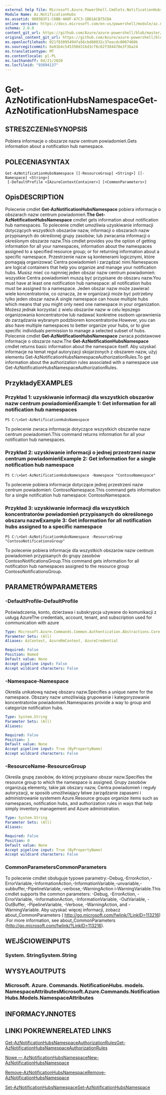 ```yaml
---
external help file: Microsoft.Azure.PowerShell.Cmdlets.NotificationHubs.dll-Help.xml
Module Name: Az.NotificationHubs
ms.assetid: 9805B3F1-C6BB-4A0F-A7C3-1DD1ACB75CDA
online version: https://docs.microsoft.com/en-us/powershell/module/az.notificationhubs/get-aznotificationhubsnamespace
schema: 2.0.0
content_git_url: https://github.com/Azure/azure-powershell/blob/master/src/NotificationHubs/NotificationHubs/help/Get-AzNotificationHubsNamespace.md
original_content_git_url: https://github.com/Azure/azure-powershell/blob/master/src/NotificationHubs/NotificationHubs/help/Get-AzNotificationHubsNamespace.md
ms.openlocfilehash: 021f83895494fa56cbd60032c37eecdc0007460b
ms.sourcegitcommit: 6a91b4c545350d316d3cf8c62f384478e3f3ba24
ms.translationtype: MT
ms.contentlocale: pl-PL
ms.lasthandoff: 04/21/2020
ms.locfileid: "93894137"
---
```

# <span data-ttu-id="fbcb7-101">Get-AzNotificationHubsNamespace</span><span class="sxs-lookup"><span data-stu-id="fbcb7-101">Get-AzNotificationHubsNamespace</span></span>

## <span data-ttu-id="fbcb7-102">STRESZCZENIe</span><span class="sxs-lookup"><span data-stu-id="fbcb7-102">SYNOPSIS</span></span>
<span data-ttu-id="fbcb7-103">Pobiera informacje o obszarze nazw centrum powiadomień.</span><span class="sxs-lookup"><span data-stu-id="fbcb7-103">Gets information about a notification hub namespace.</span></span>

## <span data-ttu-id="fbcb7-104">POLECENIA</span><span class="sxs-lookup"><span data-stu-id="fbcb7-104">SYNTAX</span></span>

```
Get-AzNotificationHubsNamespace [[-ResourceGroup] <String>] [[-Namespace] <String>]
 [-DefaultProfile <IAzureContextContainer>] [<CommonParameters>]
```

## <span data-ttu-id="fbcb7-105">Opis</span><span class="sxs-lookup"><span data-stu-id="fbcb7-105">DESCRIPTION</span></span>
<span data-ttu-id="fbcb7-106">Polecenie cmdlet **Get-AzNotificationHubsNamespace** pobiera informacje o obszarach nazw centrum powiadomień.</span><span class="sxs-lookup"><span data-stu-id="fbcb7-106">**The Get-AzNotificationHubsNamespace** cmdlet gets information about notification hub namespaces.</span></span>
<span data-ttu-id="fbcb7-107">To polecenie cmdlet umożliwia uzyskiwanie informacji dotyczących wszystkich obszarów nazw, informacji o obszarach nazw przypisanych do określonej grupy zasobów; lub zwracania informacji o określonym obszarze nazw.</span><span class="sxs-lookup"><span data-stu-id="fbcb7-107">This cmdlet provides you the option of getting information for all your namespaces, information about the namespaces assigned to a specified resource group; or for returning information about a specific namespace.</span></span>
<span data-ttu-id="fbcb7-108">Przestrzenie nazw są kontenerami logicznymi, które pomagają organizować Centra powiadomień i zarządzać nimi.</span><span class="sxs-lookup"><span data-stu-id="fbcb7-108">Namespaces are logical containers that help you organize and manage your notification hubs.</span></span>
<span data-ttu-id="fbcb7-109">Musisz mieć co najmniej jeden obszar nazw centrum powiadomień: wszystkie Centra powiadomień muszą być przypisane do obszaru nazw.</span><span class="sxs-lookup"><span data-stu-id="fbcb7-109">You must have at least one notification hub namespace: all notification hubs must be assigned to a namespace.</span></span>
<span data-ttu-id="fbcb7-110">Jeden obszar nazw może zawierać wiele koncentratorów, co oznacza, że w organizacji może być potrzebny tylko jeden obszar nazw.</span><span class="sxs-lookup"><span data-stu-id="fbcb7-110">A single namespace can house multiple hubs which means that you might only need one namespace in your organization.</span></span>
<span data-ttu-id="fbcb7-111">Możesz jednak korzystać z wielu obszarów nazw w celu lepszego organizowania koncentratorów lub nadawać konkretne osobom uprawnienia do zarządzania wybranym podzbiorem koncentratorów.</span><span class="sxs-lookup"><span data-stu-id="fbcb7-111">However, you can also have multiple namespaces to better organize your hubs, or to give specific individuals permission to manage a selected subset of hubs.</span></span>
<span data-ttu-id="fbcb7-112">Polecenie cmdlet **Get-AzNotificationHubsNamespace** zwraca podstawowe informacje o obszarze nazw.</span><span class="sxs-lookup"><span data-stu-id="fbcb7-112">The **Get-AzNotificationHubsNamespace** cmdlet returns basic information about the namespace itself.</span></span>
<span data-ttu-id="fbcb7-113">Aby uzyskać informacje na temat reguł autoryzacji skojarzonych z obszarem nazw, użyj elementu Get-AzNotificationHubsNamespaceAuthorizationRules.</span><span class="sxs-lookup"><span data-stu-id="fbcb7-113">To get information about the authorization rules associated with a namespace use Get-AzNotificationHubsNamespaceAuthorizationRules.</span></span>

## <span data-ttu-id="fbcb7-114">Przykłady</span><span class="sxs-lookup"><span data-stu-id="fbcb7-114">EXAMPLES</span></span>

### <span data-ttu-id="fbcb7-115">Przykład 1: uzyskiwanie informacji dla wszystkich obszarów nazw centrum powiadomień</span><span class="sxs-lookup"><span data-stu-id="fbcb7-115">Example 1: Get information for all notification hub namespaces</span></span>
```
PS C:\>Get-AzNotificationHubsNamespace
```

<span data-ttu-id="fbcb7-116">To polecenie zwraca informacje dotyczące wszystkich obszarów nazw centrum powiadomień.</span><span class="sxs-lookup"><span data-stu-id="fbcb7-116">This command returns information for all your notification hub namespaces.</span></span>

### <span data-ttu-id="fbcb7-117">Przykład 2: uzyskiwanie informacji o jednej przestrzeni nazw centrum powiadomień</span><span class="sxs-lookup"><span data-stu-id="fbcb7-117">Example 2: Get information for a single notification hub namespace</span></span>
```
PS C:\>Get-AzNotificationHubsNamespace -Namespace "ContosoNamespace"
```

<span data-ttu-id="fbcb7-118">To polecenie pobiera informacje dotyczące jednej przestrzeni nazw centrum powiadomień: ContosoNamespace.</span><span class="sxs-lookup"><span data-stu-id="fbcb7-118">This command gets information for a single notification hub namespace: ContosoNamespace.</span></span>

### <span data-ttu-id="fbcb7-119">Przykład 3: uzyskiwanie informacji dla wszystkich koncentratorów powiadomień przypisanych do określonego obszaru nazw</span><span class="sxs-lookup"><span data-stu-id="fbcb7-119">Example 3: Get information for all notification hubs assigned to a specific namespace</span></span>
```
PS C:\>Get-AzNotificationHubsNamespace -ResourceGroup "ContosoNotificationsGroup"
```

<span data-ttu-id="fbcb7-120">To polecenie pobiera informacje dla wszystkich obszarów nazw centrum powiadomień przypisanych do grupy zasobów ContosoNotificationsGroup.</span><span class="sxs-lookup"><span data-stu-id="fbcb7-120">This command gets information for all notification hub namespaces assigned to the resource group ContosoNotificationsGroup.</span></span>

## <span data-ttu-id="fbcb7-121">PARAMETRÓW</span><span class="sxs-lookup"><span data-stu-id="fbcb7-121">PARAMETERS</span></span>

### <span data-ttu-id="fbcb7-122">-DefaultProfile</span><span class="sxs-lookup"><span data-stu-id="fbcb7-122">-DefaultProfile</span></span>
<span data-ttu-id="fbcb7-123">Poświadczenia, konto, dzierżawa i subskrypcja używane do komunikacji z usługą Azure</span><span class="sxs-lookup"><span data-stu-id="fbcb7-123">The credentials, account, tenant, and subscription used for communication with azure</span></span>

```yaml
Type: Microsoft.Azure.Commands.Common.Authentication.Abstractions.Core.IAzureContextContainer
Parameter Sets: (All)
Aliases: AzContext, AzureRmContext, AzureCredential

Required: False
Position: Named
Default value: None
Accept pipeline input: False
Accept wildcard characters: False
```

### <span data-ttu-id="fbcb7-124">-Namespace</span><span class="sxs-lookup"><span data-stu-id="fbcb7-124">-Namespace</span></span>
<span data-ttu-id="fbcb7-125">Określa unikatową nazwę obszaru nazw.</span><span class="sxs-lookup"><span data-stu-id="fbcb7-125">Specifies a unique name for the namespace.</span></span>
<span data-ttu-id="fbcb7-126">Obszary nazw umożliwiają grupowanie i kategoryzowanie koncentratorów powiadomień.</span><span class="sxs-lookup"><span data-stu-id="fbcb7-126">Namespaces provide a way to group and categorize notification hubs.</span></span>

```yaml
Type: System.String
Parameter Sets: (All)
Aliases:

Required: False
Position: 1
Default value: None
Accept pipeline input: True (ByPropertyName)
Accept wildcard characters: False
```

### <span data-ttu-id="fbcb7-127">-ResourceName</span><span class="sxs-lookup"><span data-stu-id="fbcb7-127">-ResourceGroup</span></span>
<span data-ttu-id="fbcb7-128">Określa grupę zasobów, do której przypisano obszar nazw.</span><span class="sxs-lookup"><span data-stu-id="fbcb7-128">Specifies the resource group to which the namespace is assigned.</span></span>
<span data-ttu-id="fbcb7-129">Grupy zasobów organizują elementy, takie jak obszary nazw, Centra powiadomień i reguły autoryzacji, w sposób umożliwiający łatwe zarządzanie zapasami i administrowanie systemem Azure.</span><span class="sxs-lookup"><span data-stu-id="fbcb7-129">Resource groups organize items such as namespaces, notification hubs, and authorization rules in ways that help simply inventory management and Azure administration.</span></span>

```yaml
Type: System.String
Parameter Sets: (All)
Aliases:

Required: False
Position: 0
Default value: None
Accept pipeline input: True (ByPropertyName)
Accept wildcard characters: False
```

### <span data-ttu-id="fbcb7-130">CommonParameters</span><span class="sxs-lookup"><span data-stu-id="fbcb7-130">CommonParameters</span></span>
<span data-ttu-id="fbcb7-131">To polecenie cmdlet obsługuje typowe parametry:-Debug,-ErrorAction,-ErrorVariable,-InformationAction,-InformationVariable,-unvariable,-subbuffer,-PipelineVariable,-verbose,-WarningAction i-WarningVariable.</span><span class="sxs-lookup"><span data-stu-id="fbcb7-131">This cmdlet supports the common parameters: -Debug, -ErrorAction, -ErrorVariable, -InformationAction, -InformationVariable, -OutVariable, -OutBuffer, -PipelineVariable, -Verbose, -WarningAction, and -WarningVariable.</span></span> <span data-ttu-id="fbcb7-132">Aby uzyskać więcej informacji, zobacz about_CommonParameters ( http://go.microsoft.com/fwlink/?LinkID=113216) .</span><span class="sxs-lookup"><span data-stu-id="fbcb7-132">For more information, see about_CommonParameters (http://go.microsoft.com/fwlink/?LinkID=113216).</span></span>

## <span data-ttu-id="fbcb7-133">WEJŚCIOWE</span><span class="sxs-lookup"><span data-stu-id="fbcb7-133">INPUTS</span></span>

### <span data-ttu-id="fbcb7-134">System. String</span><span class="sxs-lookup"><span data-stu-id="fbcb7-134">System.String</span></span>

## <span data-ttu-id="fbcb7-135">WYSYŁA</span><span class="sxs-lookup"><span data-stu-id="fbcb7-135">OUTPUTS</span></span>

### <span data-ttu-id="fbcb7-136">Microsoft. Azure. Commands. NotificationHubs. models. NamespaceAttributes</span><span class="sxs-lookup"><span data-stu-id="fbcb7-136">Microsoft.Azure.Commands.NotificationHubs.Models.NamespaceAttributes</span></span>

## <span data-ttu-id="fbcb7-137">INFORMACYJN</span><span class="sxs-lookup"><span data-stu-id="fbcb7-137">NOTES</span></span>

## <span data-ttu-id="fbcb7-138">LINKI POKREWNE</span><span class="sxs-lookup"><span data-stu-id="fbcb7-138">RELATED LINKS</span></span>

[<span data-ttu-id="fbcb7-139">Get-AzNotificationHubsNamespaceAuthorizationRules</span><span class="sxs-lookup"><span data-stu-id="fbcb7-139">Get-AzNotificationHubsNamespaceAuthorizationRules</span></span>](./Get-AzNotificationHubsNamespaceAuthorizationRules.md)

[<span data-ttu-id="fbcb7-140">Nowe — AzNotificationHubsNamespace</span><span class="sxs-lookup"><span data-stu-id="fbcb7-140">New-AzNotificationHubsNamespace</span></span>](./New-AzNotificationHubsNamespace.md)

[<span data-ttu-id="fbcb7-141">Remove-AzNotificationHubsNamespace</span><span class="sxs-lookup"><span data-stu-id="fbcb7-141">Remove-AzNotificationHubsNamespace</span></span>](./Remove-AzNotificationHubsNamespace.md)

[<span data-ttu-id="fbcb7-142">Set-AzNotificationHubsNamespace</span><span class="sxs-lookup"><span data-stu-id="fbcb7-142">Set-AzNotificationHubsNamespace</span></span>](./Set-AzNotificationHubsNamespace.md)


